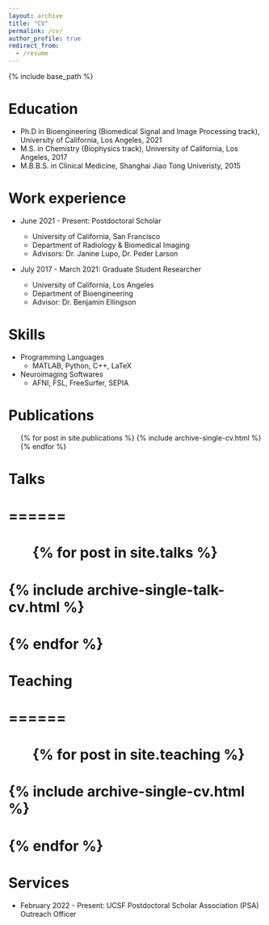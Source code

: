 ```yaml
---
layout: archive
title: "CV"
permalink: /cv/
author_profile: true
redirect_from:
  - /resume
---
```


{% include base_path %}

Education
======
* Ph.D in Bioengineering (Biomedical Signal and Image Processing track), University of California, Los Angeles, 2021
* M.S. in Chemistry (Biophysics track), University of California, Los Angeles, 2017
* M.B.B.S. in Clinical Medicine, Shanghai Jiao Tong Univeristy, 2015

Work experience
======
* June 2021 - Present: Postdoctoral Scholar
  * University of California, San Francisco
  * Department of Radiology & Biomedical Imaging
  * Advisors: Dr. Janine Lupo, Dr. Peder Larson

* July 2017 - March 2021: Graduate Student Researcher
  * University of California, Los Angeles
  * Department of Bioengineering
  * Advisor: Dr. Benjamin Ellingson
  
Skills
======
* Programming Languages
  * MATLAB, Python, C++, LaTeX
* Neuroimaging Softwares
  * AFNI, FSL, FreeSurfer, SEPIA

Publications
======
  <ul>{% for post in site.publications %}
    {% include archive-single-cv.html %}
  {% endfor %}</ul>
  
# Talks
# ======
#   <ul>{% for post in site.talks %}
#     {% include archive-single-talk-cv.html %}
#   {% endfor %}</ul>
  
# Teaching
# ======
#   <ul>{% for post in site.teaching %}
#     {% include archive-single-cv.html %}
#   {% endfor %}</ul>
  
Services
======
* February 2022 - Present: UCSF Postdoctoral Scholar Association (PSA) Outreach Officer
